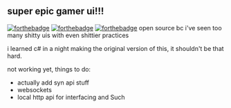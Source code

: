 ## super epic gamer ui!!!
[![forthebadge](https://forthebadge.com/images/badges/designed-in-ms-paint.svg)](https://forthebadge.com)
[![forthebadge](https://forthebadge.com/images/badges/made-with-c-sharp.svg)](https://forthebadge.com)
[![forthebadge](https://forthebadge.com/images/badges/mom-made-pizza-rolls.svg)](https://forthebadge.com)
open source bc i've seen too many shitty uis with even shittier practices

i learned c# in a night making the original version of this, it shouldn't be that hard.

not working yet, things to do:

* actually add syn api stuff
* websockets
* local http api for interfacing and Such
